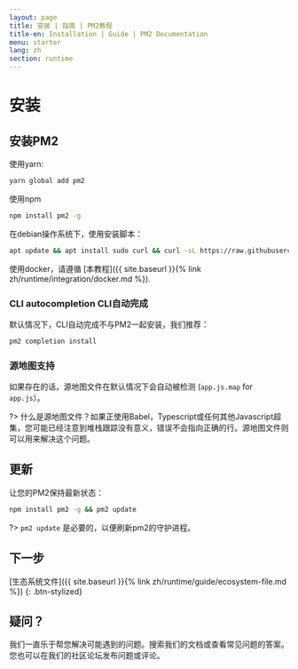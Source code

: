 ```yaml
---
layout: page
title: 安装 | 指南 | PM2教程
title-en: Installation | Guide | PM2 Documentation
menu: starter
lang: zh
section: runtime
---
```


# 安装

## 安装PM2

使用yarn:
```bash
yarn global add pm2
```

使用npm
```bash
npm install pm2 -g
```

在debian操作系统下，使用安装脚本：
```bash
apt update && apt install sudo curl && curl -sL https://raw.githubusercontent.com/Unitech/pm2/master/packager/setup.deb.sh | sudo -E bash -
```

使用docker，请遵循 [本教程]({{ site.baseurl }}{% link zh/runtime/integration/docker.md %}).

### CLI autocompletion CLI自动完成

默认情况下，CLI自动完成不与PM2一起安装，我们推荐：

```bash
pm2 completion install
```

### 源地图支持

如果存在的话，源地图文件在默认情况下会自动被检测 (`app.js.map` for `app.js`）。

?> 什么是源地图文件？如果正使用Babel，Typescript或任何其他Javascript超集，您可能已经注意到堆栈跟踪没有意义，错误不会指向正确的行。源地图文件则可以用来解决这个问题。

## 更新

让您的PM2保持最新状态：

```bash
npm install pm2 -g && pm2 update
```

?> `pm2 update` 是必要的，以便刷新pm2的守护进程。

## 下一步

[生态系统文件]({{ site.baseurl }}{% link zh/runtime/guide/ecosystem-file.md %})
{: .btn-stylized}

## 疑问？

我们一直乐于帮您解决可能遇到的问题。搜索我们的文档或查看常见问题的答案。您也可以在我们的社区论坛发布问题或评论。